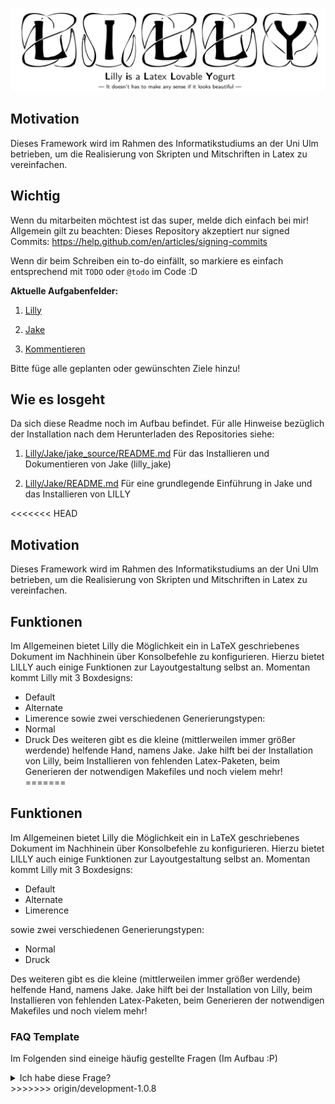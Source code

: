 ![Titelschmild Witelbild](Header.png)

## Motivation 

Dieses Framework wird im Rahmen des Informatikstudiums an der Uni Ulm betrieben, um die Realisierung von Skripten und Mitschriften in Latex zu vereinfachen.


## Wichtig

Wenn du mitarbeiten möchtest ist das super, melde dich einfach bei mir! Allgemein gilt zu beachten:
Dieses Repository akzeptiert nur signed Commits: https://help.github.com/en/articles/signing-commits

Wenn dir beim Schreiben ein to-do einfällt, so markiere es einfach entsprechend mit `TODO` oder `@todo` im Code :D

**Aktuelle Aufgabenfelder:**

1. [Lilly](https://github.com/EagleoutIce/LILLY/projects/3?fullscreen=true)

2. [Jake](https://github.com/EagleoutIce/LILLY/projects/2?fullscreen=true)

3. [Kommentieren](https://github.com/EagleoutIce/LILLY/projects/1?fullscreen=true)

Bitte füge alle geplanten oder gewünschten Ziele hinzu!

## Wie es losgeht
Da sich diese Readme noch im Aufbau befindet. Für alle Hinweise bezüglich der Installation nach dem Herunterladen des Repositories siehe:

1. [Lilly/Jake/jake_source/README.md](Lilly/Jake/jake_source/README.md)
   Für das Installieren und Dokumentieren von Jake (lilly_jake)

2. [Lilly/Jake/README.md](Lilly/Jake/README.md)
   Für eine grundlegende Einführung in Jake und das Installieren von LILLY

<<<<<<< HEAD
## Motivation

Dieses Framework wird im Rahmen des Informatikstudiums an der Uni Ulm betrieben, um die Realisierung von Skripten und Mitschriften in Latex zu vereinfachen.

## Funktionen

Im Allgemeinen bietet Lilly die Möglichkeit ein in LaTeX geschriebenes Dokument im Nachhinein über Konsolbefehle zu konfigurieren. Hierzu bietet LILLY auch einige Funktionen zur Layoutgestaltung selbst an.
Momentan kommt Lilly mit 3 Boxdesigns:
- Default
- Alternate
- Limerence
sowie zwei verschiedenen Generierungstypen:
- Normal
- Druck
Des weiteren gibt es die kleine (mittlerweilen immer größer werdende) helfende Hand, namens Jake.
Jake hilft bei der Installation von Lilly, beim Installieren von fehlenden Latex-Paketen, beim Generieren der notwendigen Makefiles und noch vielem mehr!
=======

## Funktionen 

Im Allgemeinen bietet Lilly die Möglichkeit ein in LaTeX geschriebenes Dokument im Nachhinein über Konsolbefehle zu konfigurieren. Hierzu bietet LILLY auch einige Funktionen zur Layoutgestaltung selbst an.
Momentan kommt Lilly mit 3 Boxdesigns: 

- Default 
- Alternate 
- Limerence 

sowie zwei verschiedenen Generierungstypen:

- Normal
- Druck

Des weiteren gibt es die kleine (mittlerweilen immer größer werdende) helfende Hand, namens Jake. 
Jake hilft bei der Installation von Lilly, beim Installieren von fehlenden Latex-Paketen, beim Generieren der notwendigen Makefiles und noch vielem mehr!

### FAQ Template

Im Folgenden sind eineige häufig gestellte Fragen (Im Aufbau :P)

<details>
  <summary>Ich habe diese Frage?</summary>
  <p>> Hier habe ich diese **sehr** lange Antwort! </p>
</details>
>>>>>>> origin/development-1.0.8
